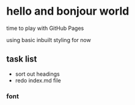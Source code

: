 # hello and bonjour world

time to play with GitHub Pages

using basic inbuilt styling for now

## task list

- sort out headings
- redo index.md file

### font
